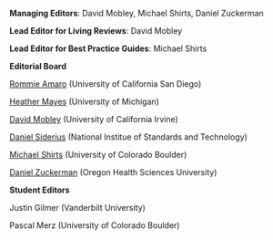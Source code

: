 **Managing Editors**: David Mobley, Michael Shirts, Daniel Zuckerman

**Lead Editor for Living Reviews**: David Mobley

**Lead Editor for Best Practice Guides**: Michael Shirts

**Editorial Board**

[Rommie Amaro](https://amarolab.ucsd.edu/) (University of California San Diego)

[Heather Mayes](http://cheresearch.engin.umich.edu/mayes/team/) (University of Michigan)

[David Mobley](https://mobleylab.org/) (University of California Irvine)

[Daniel Siderius](https://www.nist.gov/people/daniel-siderius) (National Institue of Standards and Technology)

[Michael Shirts](https://www.nist.gov/people/daniel-siderius) (University of Colorado Boulder)

[Daniel Zuckerman](http://www.ohsuwelcome.com/xd/education/schools/school-of-medicine/departments/basic-science-departments/biomedical-engineering/bme-labs/zuckerman-lab/index.cfm) (Oregon Health Sciences University)

**Student Editors**

Justin Gilmer (Vanderbilt University)

Pascal Merz (University of Colorado Boulder)
